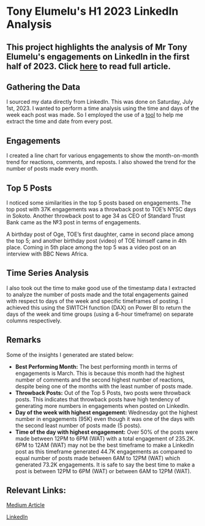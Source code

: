 # Tony Elumelu's H1 2023 LinkedIn Analysis

## This project highlights the analysis of Mr Tony Elumelu's engagements on LinkedIn in the first half of 2023. Click [here](https://dannyskillzz.medium.com/tony-elumelus-h1-2023-linkedin-analysis-c9bb4fe6de4) to read full article.

## Gathering the Data

I sourced my data directly from LinkedIn. This was done on Saturday, July 1st, 2023. I wanted to perform a time analysis using the time and days of the week each post was made. So I employed the use of a [tool](https://ollie-boyd.github.io/Linkedin-post-timestamp-extractor/) to help me extract the time and date from every post.

## Engagements

I created a line chart for various engagements to show the month-on-month trend for reactions, comments, and reposts. I also showed the trend for the number of posts made every month.



## Top 5 Posts

I noticed some similarities in the top 5 posts based on engagements. The top post with 37K engagements was a throwback post to TOE’s NYSC days in Sokoto. Another throwback post to age 34 as CEO of Standard Trust Bank came as the №3 post in terms of engagements.

A birthday post of Oge, TOE’s first daughter, came in second place among the top 5; and another birthday post (video) of TOE himself came in 4th place. Coming in 5th place among the top 5 was a video post on an interview with BBC News Africa.



## Time Series Analysis

I also took out the time to make good use of the timestamp data I extracted to analyze the number of posts made and the total engagements gained with respect to days of the week and specific timeframes of posting. I achieved this using the SWITCH function (DAX) on Power BI to return the days of the week and time groups (using a 6-hour timeframe) on separate columns respectively.



## Remarks

Some of the insights I generated are stated below:

- **Best Performing Month:** The best performing month in terms of engagements is March. This is because this month had the highest number of comments and the second highest number of reactions, despite being one of the months with the least number of posts made.
- **Throwback Posts:** Out of the Top 5 Posts, two posts were throwback posts. This indicates that throwback posts have high tendency of generating more numbers in engagements when posted on LinkedIn.
- **Day of the week with highest engagement:** Wednesday got the highest number in engagements (95K) even though it was one of the days with the second least number of posts made (5 posts).
- **Time of the day with highest engagement:** Over 50% of the posts were made between 12PM to 6PM (WAT) with a total engagement of 235.2K. 6PM to 12AM (WAT) may not be the best timeframe to make a LinkedIn post as this timeframe generated 44.7K engagements as compared to equal number of posts made between 6AM to 12PM (WAT) which generated 73.2K engagements. It is safe to say the best time to make a post is between 12PM to 6PM (WAT) or between 6AM to 12PM (WAT).


## Relevant Links:
[Medium Article](https://dannyskillzz.medium.com/tony-elumelus-h1-2023-linkedin-analysis-c9bb4fe6de4)

[LinkedIn](https://www.linkedin.com/in/daniel-chukwuma/?lipi=urn%3Ali%3Apage%3Ad_flagship3_feed%3BsZCTdWVsR2SNKmh0WP32Jg%3D%3D)



